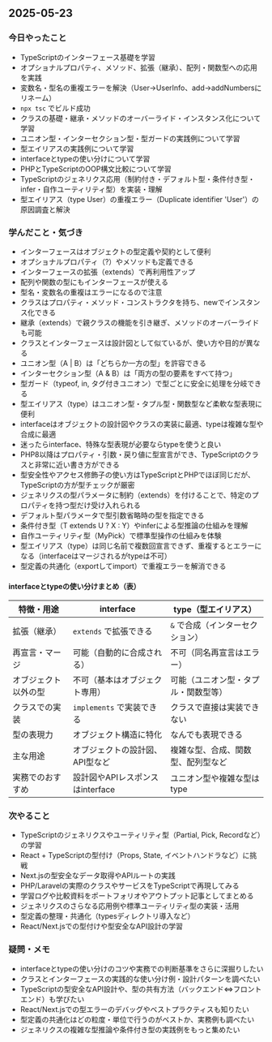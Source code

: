 ## 2025-05-23

### 今日やったこと
- TypeScriptのインターフェース基礎を学習
- オプショナルプロパティ、メソッド、拡張（継承）、配列・関数型への応用を実践
- 変数名・型名の重複エラーを解決（User→UserInfo、add→addNumbersにリネーム）
- `npx tsc` でビルド成功
- クラスの基礎・継承・メソッドのオーバーライド・インスタンス化について学習
- ユニオン型・インターセクション型・型ガードの実践例について学習
- 型エイリアスの実践例について学習
- interfaceとtypeの使い分けについて学習
- PHPとTypeScriptのOOP構文比較について学習
- TypeScriptのジェネリクス応用（制約付き・デフォルト型・条件付き型・infer・自作ユーティリティ型）を実装・理解
- 型エイリアス（type User）の重複エラー（Duplicate identifier 'User'）の原因調査と解決

### 学んだこと・気づき
- インターフェースはオブジェクトの型定義や契約として便利
- オプショナルプロパティ（?）やメソッドも定義できる
- インターフェースの拡張（extends）で再利用性アップ
- 配列や関数の型にもインターフェースが使える
- 型名・変数名の重複はエラーになるので注意
- クラスはプロパティ・メソッド・コンストラクタを持ち、newでインスタンス化できる
- 継承（extends）で親クラスの機能を引き継ぎ、メソッドのオーバーライドも可能
- クラスとインターフェースは設計図として似ているが、使い方や目的が異なる
- ユニオン型（A | B）は「どちらか一方の型」を許容できる
- インターセクション型（A & B）は「両方の型の要素をすべて持つ」
- 型ガード（typeof, in, タグ付きユニオン）で型ごとに安全に処理を分岐できる
- 型エイリアス（type）はユニオン型・タプル型・関数型など柔軟な型表現に便利
- interfaceはオブジェクトの設計図やクラスの実装に最適、typeは複雑な型や合成に最適
- 迷ったらinterface、特殊な型表現が必要ならtypeを使うと良い
- PHP8以降はプロパティ・引数・戻り値に型宣言ができ、TypeScriptのクラスと非常に近い書き方ができる
- 型安全性やアクセス修飾子の使い方はTypeScriptとPHPでほぼ同じだが、TypeScriptの方が型チェックが厳密
- ジェネリクスの型パラメータに制約（extends）を付けることで、特定のプロパティを持つ型だけ受け入れられる
- デフォルト型パラメータで型引数省略時の型を指定できる
- 条件付き型（T extends U ? X : Y）やinferによる型推論の仕組みを理解
- 自作ユーティリティ型（MyPick）で標準型操作の仕組みを体験
- 型エイリアス（type）は同じ名前で複数回宣言できず、重複するとエラーになる（interfaceはマージされるがtypeは不可）
- 型定義の共通化（exportしてimport）で重複エラーを解消できる

#### interfaceとtypeの使い分けまとめ（表）

| 特徴・用途             | interface                        | type（型エイリアス）                |
|------------------------|----------------------------------|-------------------------------------|
| 拡張（継承）           | `extends` で拡張できる           | `&` で合成（インターセクション）    |
| 再宣言・マージ         | 可能（自動的に合成される）        | 不可（同名再宣言はエラー）          |
| オブジェクト以外の型   | 不可（基本はオブジェクト専用）    | 可能（ユニオン型・タプル・関数型等）|
| クラスでの実装         | `implements` で実装できる         | クラスで直接は実装できない          |
| 型の表現力             | オブジェクト構造に特化            | なんでも表現できる                  |
| 主な用途               | オブジェクトの設計図、API型など    | 複雑な型、合成、関数型、配列型など  |
| 実務でのおすすめ       | 設計図やAPIレスポンスはinterface   | ユニオン型や複雑な型はtype          |

### 次やること
- TypeScriptのジェネリクスやユーティリティ型（Partial, Pick, Recordなど）の学習
- React + TypeScriptの型付け（Props, State, イベントハンドラなど）に挑戦
- Next.jsの型安全なデータ取得やAPIルートの実践
- PHP/Laravelの実際のクラスやサービスをTypeScriptで再現してみる
- 学習ログや比較資料をポートフォリオやアウトプット記事としてまとめる
- ジェネリクスのさらなる応用例や標準ユーティリティ型の実装・活用
- 型定義の整理・共通化（typesディレクトリ導入など）
- React/Next.jsでの型付けや型安全なAPI設計の学習

### 疑問・メモ
- interfaceとtypeの使い分けのコツや実務での判断基準をさらに深掘りしたい
- クラスとインターフェースの実践的な使い分け例・設計パターンを調べたい
- TypeScriptの型安全なAPI設計や、型の共有方法（バックエンド⇔フロントエンド）も学びたい
- React/Next.jsでの型エラーのデバッグやベストプラクティスも知りたい
- 型定義の共通化はどの粒度・単位で行うのがベストか、実務例も調べたい
- ジェネリクスの複雑な型推論や条件付き型の実践例をもっと集めたい
